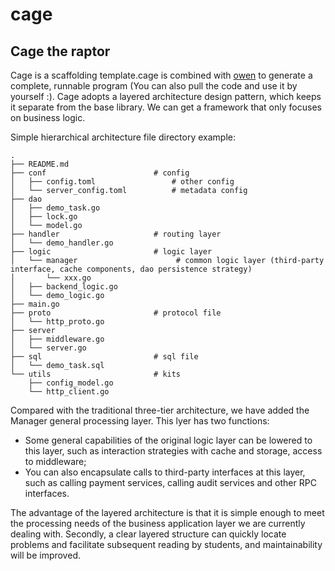 # cage
## Cage the raptor

Cage is a scaffolding template.cage is combined with [owen](https://github.com/EAHITechnology/owen) to generate a complete, runnable program (You can also pull the code and use it by yourself :). Cage adopts a layered architecture design pattern, which keeps it separate from the base library. We can get a framework that only focuses on business logic.

Simple hierarchical architecture file directory example:

```
.
├── README.md
├── conf                        # config
│   ├── config.toml                 # other config
│   └── server_config.toml          # metadata config
├── dao                         
│   ├── demo_task.go
│   ├── lock.go
│   └── model.go
├── handler                     # routing layer
│   └── demo_handler.go
├── logic                       # logic layer
│   └── manager                      # common logic layer (third-party interface, cache components, dao persistence strategy)
│       └── xxx.go
│   ├── backend_logic.go           
│   └── demo_logic.go
├── main.go
├── proto                       # protocol file
│   └── http_proto.go
├── server                     
│   ├── middleware.go
│   └── server.go
├── sql                         # sql file
│   └── demo_task.sql
└── utils                       # kits
    ├── config_model.go
    └── http_client.go

```

Compared with the traditional three-tier architecture, we have added the Manager general processing layer.
This lyer has two functions:
- Some general capabilities of the original logic layer can be lowered to this layer, such as interaction strategies with cache and storage, access to middleware;
- You can also encapsulate calls to third-party interfaces at this layer, such as calling payment services, calling audit services and other RPC interfaces.

The advantage of the layered architecture is that it is simple enough to meet the processing needs of the business application layer we are currently dealing with. Secondly, a clear layered structure can quickly locate problems and facilitate subsequent reading by students, and maintainability will be improved.